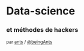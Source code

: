 # Data-science

### et méthodes de hackers

<small>par [ants](http://ants.builders) / [@beingAnts](http://twitter.com/beingAnts)</small>
